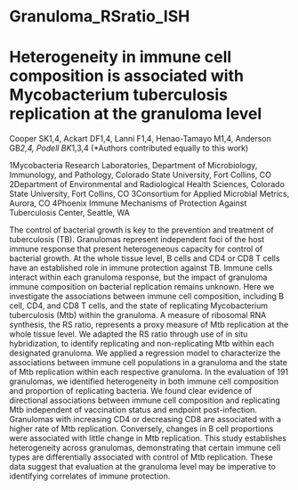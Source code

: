 # Granuloma_RSratio_ISH
# Heterogeneity in immune cell composition is associated with Mycobacterium tuberculosis replication at the granuloma level

Cooper SK1,4, Ackart DF1,4, Lanni F1,4, Henao-Tamayo M1,4, Anderson GB*2,4, Podell BK*1,3,4
(*Authors contributed equally to this work)

1Mycobacteria Research Laboratories, Department of Microbiology, Immunology, and Pathology, Colorado State University, Fort Collins, CO
2Department of Environmental and Radiological Health Sciences, Colorado State University, Fort Collins, CO
3Consortium for Applied Microbial Metrics, Aurora, CO
4Phoenix Immune Mechanisms of Protection Against Tuberculosis Center, Seattle, WA


The control of bacterial growth is key to the prevention and treatment of tuberculosis (TB). Granulomas represent independent foci of the host immune response that present heterogeneous capacity for control of bacterial growth. At the whole tissue level, B cells and CD4 or CD8 T cells have an established role in immune protection against TB. Immune cells interact within each granuloma response, but the impact of granuloma immune composition on bacterial replication remains unknown. Here we investigate the associations between immune cell composition, including B cell, CD4, and CD8 T cells, and the state of replicating Mycobacterium tuberculosis (Mtb) within the granuloma. A measure of ribosomal RNA synthesis, the RS ratio, represents a proxy measure of Mtb replication at the whole tissue level. We adapted the RS ratio through use of in situ hybridization, to identify replicating and non-replicating Mtb within each designated granuloma. We applied a regression model to characterize the associations between immune cell populations in a granuloma and the state of Mtb replication within each respective granuloma. In the evaluation of 191 granulomas, we identified heterogeneity in both immune cell composition and proportion of replicating bacteria. We found clear evidence of directional associations between immune cell composition and replicating Mtb independent of vaccination status and endpoint post-infection. Granulomas with increasing CD4 or decreasing CD8 are associated with a higher rate of Mtb replication. Conversely, changes in B cell proportions were associated with little change in Mtb replication. This study establishes heterogeneity across granulomas, demonstrating that certain immune cell types are differentially associated with control of Mtb replication. These data suggest that evaluation at the granuloma level may be imperative to identifying correlates of immune protection.
